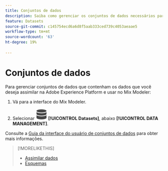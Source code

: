 ```yaml
---
title: Conjuntos de dados
description: Saiba como gerenciar os conjuntos de dados necessários para assimilar dados no Mix Modeler.
feature: Datasets
source-git-commit: c145754ecd6a6d8f5aab333ced739c4053aeaae5
workflow-type: tm+mt
source-wordcount: '63'
ht-degree: 19%

---
```



# Conjuntos de dados

Para gerenciar conjuntos de dados que contenham os dados que você deseja assimilar na Adobe Experience Platform e usar no Mix Modeler:

1. Vá para a interface do Mix Modeler.

1. Selecionar ![Dados](../assets/icons/Data.svg) **[!UICONTROL Datasets]**, abaixo **[!UICONTROL DATA MANAGEMENT]**.

Consulte a [Guia da interface do usuário de conjuntos de dados](https://experienceleague.adobe.com/docs/experience-platform/catalog/datasets/user-guide.html?lang=pt-BR) para obter mais informações.

>[!MORELIKETHIS]
>
>* [Assimilar dados](overview.md)
>* [Esquemas](schemas.md)
